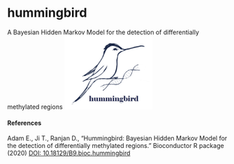 # hummingbird
A Bayesian Hidden Markov Model for the detection of differentially methylated regions
<img src="https://github.com/eleniadam/hummingbird/blob/master/logo1.png"  width="40%" height="40%">

#### References

Adam E., Ji T., Ranjan D., “Hummingbird: Bayesian Hidden Markov Model for the detection of differentially methylated
regions.” Bioconductor R package (2020) [DOI: 10.18129/B9.bioc.hummingbird](https://doi.org/10.18129/B9.bioc.hummingbird)
